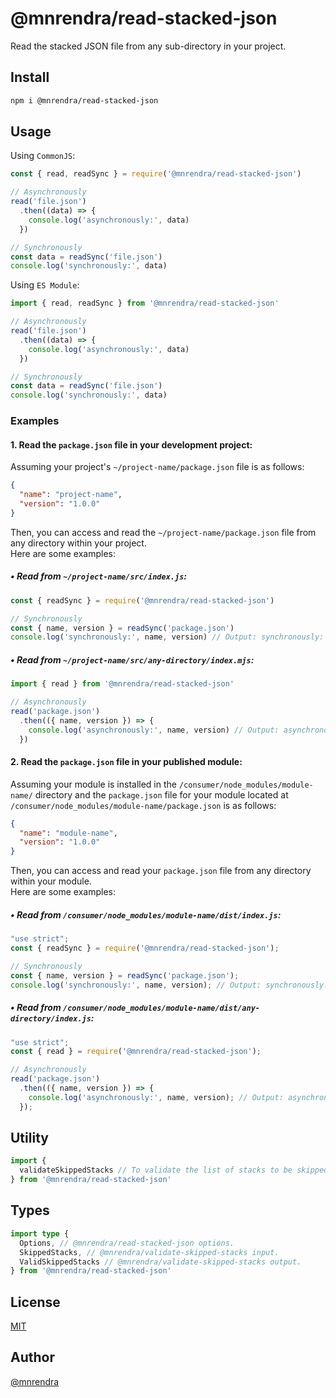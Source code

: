 # @mnrendra/read-stacked-json
Read the stacked JSON file from any sub-directory in your project.

## Install
```bash
npm i @mnrendra/read-stacked-json
```

## Usage

Using `CommonJS`:
```javascript
const { read, readSync } = require('@mnrendra/read-stacked-json')

// Asynchronously
read('file.json')
  .then((data) => {
    console.log('asynchronously:', data)
  })

// Synchronously
const data = readSync('file.json')
console.log('synchronously:', data)
```

Using `ES Module`:
```javascript
import { read, readSync } from '@mnrendra/read-stacked-json'

// Asynchronously
read('file.json')
  .then((data) => {
    console.log('asynchronously:', data)
  })

// Synchronously
const data = readSync('file.json')
console.log('synchronously:', data)
```

### Examples

#### 1. Read the `package.json` file in your development project:
Assuming your project's `~/project-name/package.json` file is as follows:
```json
{
  "name": "project-name",
  "version": "1.0.0"
}
```

Then, you can access and read the `~/project-name/package.json` file from any directory within your project.<br/>
Here are some examples:<br/>

##### • Read from `~/project-name/src/index.js`:
```javascript
const { readSync } = require('@mnrendra/read-stacked-json')

// Synchronously
const { name, version } = readSync('package.json')
console.log('synchronously:', name, version) // Output: synchronously: project-name 1.0.0
```

##### • Read from `~/project-name/src/any-directory/index.mjs`:
```javascript
import { read } from '@mnrendra/read-stacked-json'

// Asynchronously
read('package.json')
  .then(({ name, version }) => {
    console.log('asynchronously:', name, version) // Output: asynchronously: project-name 1.0.0
  })
```

#### 2. Read the `package.json` file in your published module:
Assuming your module is installed in the `/consumer/node_modules/module-name/` directory and the `package.json` file for your module located at `/consumer/node_modules/module-name/package.json` is as follows:
```json
{
  "name": "module-name",
  "version": "1.0.0"
}
```

Then, you can access and read your `package.json` file from any directory within your module.<br/>
Here are some examples:<br/>

##### • Read from `/consumer/node_modules/module-name/dist/index.js`:
```javascript
"use strict";
const { readSync } = require('@mnrendra/read-stacked-json');

// Synchronously
const { name, version } = readSync('package.json');
console.log('synchronously:', name, version); // Output: synchronously: module-name 1.0.0
```

##### • Read from `/consumer/node_modules/module-name/dist/any-directory/index.js`:
```javascript
"use strict";
const { read } = require('@mnrendra/read-stacked-json');

// Asynchronously
read('package.json')
  .then(({ name, version }) => {
    console.log('asynchronously:', name, version); // Output: asynchronously: module-name 1.0.0
  });
```

## Utility
```javascript
import {
  validateSkippedStacks // To validate the list of stacks to be skipped. More info: @mnrendra/validate-skipped-stacks
} from '@mnrendra/read-stacked-json'
```

## Types
```typescript
import type {
  Options, // @mnrendra/read-stacked-json options.
  SkippedStacks, // @mnrendra/validate-skipped-stacks input.
  ValidSkippedStacks // @mnrendra/validate-skipped-stacks output.
} from '@mnrendra/read-stacked-json'
```

## License
[MIT](https://github.com/mnrendra/read-stacked-json/blob/HEAD/LICENSE)

## Author
[@mnrendra](https://github.com/mnrendra)
